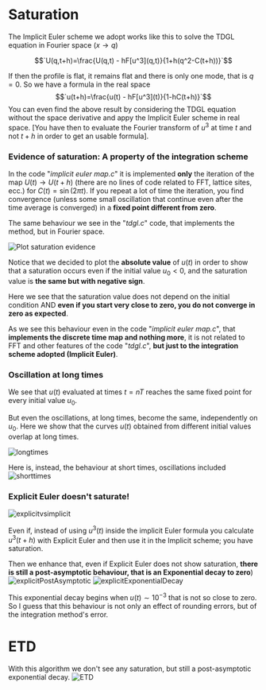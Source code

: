 # Saturation
The Implicit Euler scheme we adopt works like this to solve the TDGL equation in Fourier space ($x\rightarrow q$)

$$`U(q,t+h)=\frac{U(q,t) - hF[u^3](q,t)}{1+h(q^2-C(t+h))}`$$

If then the profile is flat, it remains flat and there is only one mode, that is $q = 0$.
So we have a formula in the real space
$$`u(t+h)=\frac{u(t) - hF[u^3](t)}{1-hC(t+h)}`$$
You can even find the above result by considering the TDGL equation without the space derivative and appy the Implicit Euler scheme in real space.
[You have then to evaluate the Fourier transform of $u^3$ at time $t$ and not $t+h$ in order to get an usable formula].

### Evidence of saturation: A property of the integration scheme
In the code "_implicit euler map.c_" it is implemented **only** the iteration of the map $U(t)\rightarrow U(t+h)$ (there are no lines of code related to FFT, lattice sites, ecc.) for $C(t) = \sin(2\pi t)$.
If you repeat a lot of time the iteration, you find convergence (unless some small oscillation that continue even after the time average is converged) in a **fixed point different from zero**.

The same behaviour we see in the "_tdgl.c_" code, that implements the method, but in Fourier space.

![Plot saturation evidence](../Plots/saturation%20plots/fixed%20point%20evidence.png?raw=true)

Notice that we decided to plot the **absolute value** of $u(t)$ in order to show that a saturation occurs even if the initial value $u_0 < 0$, and the saturation value is **the same but with negative sign**.

Here we see that the saturation value does not depend on the initial condition AND **even if you start very close to zero, you do not converge in zero as expected**.

As we see this behaviour even in the code "_implicit euler map.c_", that **implements the discrete time map and nothing more**, it is not related to FFT and other features of the code "_tdgl.c_", **but just to the integration scheme adopted (Implicit Euler)**.

### Oscillation at long times
We see that $u(t)$ evaluated at times $t=nT$ reaches the same fixed point for every initial value $u_0$.

But even the oscillations, at long times, become the same, independently on $u_0$.
Here we show that the curves $u(t)$ obtained from different initial values overlap at long times.

![longtimes](../Plots/saturation%20plots/overlap%20of%20oscillations%20at%20long%20time.png?raw=true)

Here is, instead, the behaviour at short times, oscillations included
![shorttimes](../Plots/saturation%20plots/oscillations%20at%20short%20times.png?raw=true)


### Explicit Euler doesn't saturate!

![explicitvsimplicit](../Plots/saturation%20plots/Explicit%20do%20not%20saturate.png?raw=true)


Even if, instead of using $u^3(t)$ inside the implicit Euler formula you calculate $u^3(t+h)$ with Explicit Euler and then use it in the Implicit scheme; you have saturation.

Then we enhance that, even if Explicit Euler does not show saturation, **there is still a post-asymptotic behaviour, that is an Exponential decay to zero**)
![explicitPostAsymptotic](../Plots/saturation%20plots/explicit%20euler%20post%20asymptotic.png?raw=true)
![explicitExponentialDecay](../Plots/saturation%20plots/explicit%20euler%20post%20asymptotic%20exponential%20decay.png?raw=true)

This exponential decay begins when $u(t)\sim 10^{-3}$ that is not so close to zero.
So I guess that this behaviour is not only an effect of rounding errors, but of the integration method's error.
# ETD

With this algorithm we don't see any saturation, but still a post-asymptotic exponential decay.
![ETD](../Plots/saturation%20plots/explicit%20implicit%20and%20ETD.png?raw=true)